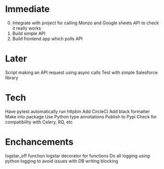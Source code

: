 # Immediate

0. Integrate with project for calling Monzo and Google sheets API to check it really works
1. Build simple API
2. Build frontend app which polls API

# Later

Script making an API request using async calls
Test with simple Salesforce library

# Tech

Have pytest automatically run httpbin
Add CircleCI
Add black formatter
Make into package
Use Python type annotations
Publish to Pypi
Check for compatibility with Celery, RQ, etc

# Enchancements

logstar_off function
logstar decorator for functions
Do all logging using python logging to avoid issues with DB writing blocking